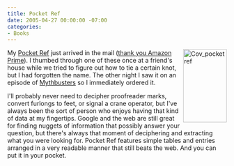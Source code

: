 ```yaml
---
title: Pocket Ref
date: 2005-04-27 00:00:00 -07:00
categories:
- Books
---
```


<p><a onclick="window.open(this.href, '_blank', 'width=140,height=236,scrollbars=no,resizable=no,toolbar=no,directories=no,location=no,menubar=no,status=no,left=0,top=0'); return false" href="http://torrez.typepad.com/.shared/image.html?/photos/uncategorized/cov_pocketref.jpg"><img width="100" height="168" border="0" src="http://notes.torrez.org/images/cov_pocketref.jpg" title="Cov_pocketref" alt="Cov_pocketref" style="margin: 0px 0px 5px 5px; float: right;" /></a>
My <a href="http://pocketref.com/prefcontents.ihtml">Pocket Ref</a> just arrived in the mail (<a href="http://www.amazon.com/exec/obidos/tg/detail/-/1885071337/qid=1114624898/sr=8-1/ref=pd_csp_1/102-2915096-8055308?v=glance&amp;s=books&amp;n=507846">thank you Amazon Prime</a>). I thumbed through one of these once at a friend's house while we tried to figure out how to tie a certain knot, but I had forgotten the name. The other night I saw it on an episode of <a href="http://dsc.discovery.com/fansites/mythbusters/mythbusters.html">Mythbusters</a> so I immediately ordered it.
</p>
<p>
I'll probably never need to decipher proofreader marks, convert furlongs to feet, or signal a crane operator, but I've always been the sort of person who enjoys having that kind of data at my fingertips. Google and the web are still great for finding nuggets of information that possibly answer your question, but there's always that moment of deciphering and extracting what you were looking for. Pocket Ref features simple tables and entries arranged in a very readable manner that still beats the web. And you can put it in your pocket.
</p>

